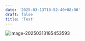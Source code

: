 ```yaml
---
date: '2025-03-13T18:52:40+08:00'
draft: false
title: 'Test'
---
```


![image-20250313185453593](https://github.com/aesasht/aesasht.github.io/tree/main/assets/image-20250313185453593.png)
